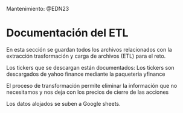 Mantenimiento: @EDN23

# Documentación del ETL


En esta sección se guardan todos los archivos relacionados con la extracción trasformación y carga de archivos (ETL) para el reto.

Los tickers que se descargan están documentados: Los tickers son descargados de yahoo finance mediante la paqueteria yfinance

El proceso de transformación permite eliminar la información que no necesitamos y nos deja con los precios de cierre de las 
acciones

Los datos alojados se suben a Google sheets.

